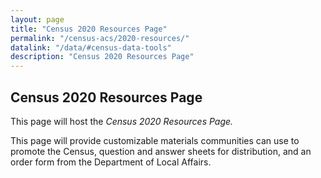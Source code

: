 ```yaml
---
layout: page
title: "Census 2020 Resources Page"
permalink: "/census-acs/2020-resources/"
datalink: "/data/#census-data-tools"
description: "Census 2020 Resources Page"
---
```


 ## Census 2020 Resources Page
 
 This page will host the *Census 2020 Resources Page.*
 
 This page will provide customizable materials communities can use to promote the Census, question and answer sheets for distribution, and an order form from the Department of Local Affairs.